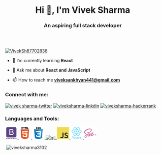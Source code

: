 <h1 align="center">Hi 👋, I'm Vivek Sharma</h1>
<h3 align="center">An aspiring full stack developer</h3>

<br/>
<br/>

<p align="left"> <a href="https://twitter.com/VivekSh87702838" target="blank"><img src="https://img.shields.io/twitter/follow/VivekSh87702838?logo=twitter&style=for-the-badge" alt="VivekSh87702838" /></a> </p>

- 🌱 I’m currently learning **React**

- 💬 Ask me about **React and JavaScript**

- 📫 How to reach me **viveksankhyan441@gmail.com**


<h3 align="left">Connect with me:</h3>
<p align="left">
<a href="https://twitter.com/VivekSh87702838" target="blank"><img align="center" src="https://cdn.jsdelivr.net/npm/simple-icons@3.0.1/icons/twitter.svg" alt="vivek sharma-twitter" height="30" width="40" /></a>
<a href="https://www.linkedin.com/in/vivek-sharma-3342b61b7/" target="blank"><img align="center" src="https://cdn.jsdelivr.net/npm/simple-icons@3.0.1/icons/linkedin.svg" alt="viveksharma-linkdin" height="30" width="40" /></a>
<a href="https://www.hackerrank.com/viveksankhyan441" target="blank"><img align="center" src="https://cdn.jsdelivr.net/npm/simple-icons@3.0.1/icons/hackerrank.svg" alt="viveksharma-hackerrank" height="30" width="40" /></a>
</p>

<h3 align="left">Languages and Tools:</h3
<p align="left"> 
<a href="https://getbootstrap.com" rel="nofollow"> <img src="https://raw.githubusercontent.com/devicons/devicon/master/icons/bootstrap/bootstrap-plain-wordmark.svg" alt="bootstrap" width="40" height="40" style="max-width: 100%;"> </a><a href="https://www.w3.org/html/" rel="nofollow"> <img src="https://raw.githubusercontent.com/devicons/devicon/master/icons/html5/html5-original-wordmark.svg" alt="html5" width="40" height="40" style="max-width: 100%;"> </a><a href="https://www.w3schools.com/css/" rel="nofollow"> <img src="https://raw.githubusercontent.com/devicons/devicon/master/icons/css3/css3-original-wordmark.svg" alt="css3" width="40" height="40" style="max-width: 100%;"> </a><a href="https://git-scm.com/" rel="nofollow"> <img src="https://camo.githubusercontent.com/fbfcb9e3dc648adc93bef37c718db16c52f617ad055a26de6dc3c21865c3321d/68747470733a2f2f7777772e766563746f726c6f676f2e7a6f6e652f6c6f676f732f6769742d73636d2f6769742d73636d2d69636f6e2e737667" alt="git" width="40" height="40" data-canonical-src="https://www.vectorlogo.zone/logos/git-scm/git-scm-icon.svg" style="max-width: 100%;"> </a><a href="https://developer.mozilla.org/en-US/docs/Web/JavaScript" rel="nofollow"> <img src="https://raw.githubusercontent.com/devicons/devicon/master/icons/javascript/javascript-original.svg" alt="javascript" width="40" height="40" style="max-width: 100%;"> </a><a href="https://reactjs.org/" rel="nofollow"> <img src="https://raw.githubusercontent.com/devicons/devicon/master/icons/react/react-original-wordmark.svg" alt="react" width="40" height="40" style="max-width: 100%;"> </a><a href="https://sass-lang.com" rel="nofollow"> <img src="https://raw.githubusercontent.com/devicons/devicon/master/icons/sass/sass-original.svg" alt="sass" width="40" height="40" style="max-width: 100%;"> </a>
<p>&nbsp;<img align="center" src="https://github-readme-stats.vercel.app/api?username=viveksharma3102&show_icons=true&locale=en" alt="viveksharma3102" /></p>
